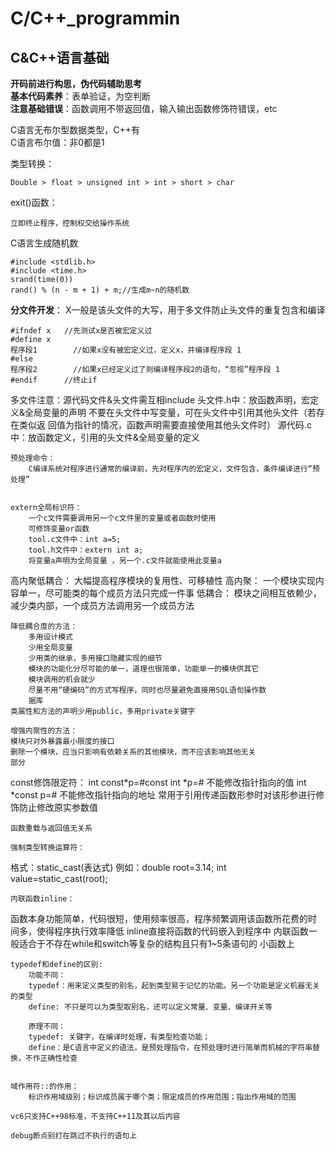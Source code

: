 # C/C++_programmin

## C&C++语言基础
**开码前进行构思，伪代码辅助思考**<br>
**基本代码素养**：表单验证，为空判断<br>
**注意基础错误**：函数调用不带返回值，输入输出函数修饰符错误，etc<br>

C语言无布尔型数据类型，C++有<br>
C语言布尔值：非0都是1<br>

类型转换：

 	Double > float > unsigned int > int > short > char


exit()函数：

	立即终止程序，控制权交给操作系统

C语言生成随机数
	
 	#include <stdlib.h>
	#include <time.h>
	srand(time(0))
	rand() % (n - m + 1) + m;//生成m~n的随机数

**分文件开发**：
X一般是该头文件的大写，用于多文件防止头文件的重复包含和编译<br>
	
 	#ifndef x 	//先测试x是否被宏定义过
	#define x
	程序段1 		//如果x没有被宏定义过，定义x，并编译程序段 1
	#else
	程序段2 		//如果x已经定义过了则编译程序段2的语句，“忽视”程序段 1
	#endif		//终止if
	
 多文件注意：源代码文件&头文件需互相include
		头文件.h中：放函数声明，宏定义&全局变量的声明
				不要在头文件中写变量，可在头文件中引用其他头文件（若存在类似返
				回值为指针的情况，函数声明需要直接使用其他头文件时）
		源代码.c中：放函数定义，引用的头文件&全局变量的定义

	预处理命令：
		C编译系统对程序进行通常的编译前，先对程序内的宏定义，文件包含，条件编译进行“预处理”


	extern全局标识符：
		一个c文件需要调用另一个c文件里的变量或者函数时使用
		可修饰变量or函数
		tool.c文件中：int a=5;
		tool.h文件中：extern int a;
		将变量a声明为全局变量	，另一个.c文件就能使用此变量a

高内聚低耦合：
	大幅提高程序模块的复用性、可移植性
	高内聚：
		一个模块实现内容单一，尽可能类的每个成员方法只完成一件事
	低耦合：
		模块之间相互依赖少，减少类内部，一个成员方法调用另一个成员方法
		
	降低耦合度的方法：
		多用设计模式
		少用全局变量
		少用类的继承，多用接口隐藏实现的细节
		模块的功能化分尽可能的单一，道理也很简单，功能单一的模块供其它
		模块调用的机会就少
		尽量不用“硬编码”的方式写程序，同时也尽量避免直接用SQL语句操作数
		据库
	类属性和方法的声明少用public，多用private关键字

	增强内聚性的方法：
	模块只对外暴露最小限度的接口
	删除一个模块，应当只影响有依赖关系的其他模块，而不应该影响其他无关
	部分

const修饰限定符：
		int const*p=&num;const int *p=&num;	不能修改指针指向的值
		int *const p=&num;			不能修改指针指向的地址
		常用于引用传递函数形参时对该形参进行修饰防止修改原实参数值

	函数重载与返回值无关系

	强制类型转换运算符：
格式：static_cast<type>(表达式)
例如：double root=3.14;
int value=static_cast<int>(root);

	内联函数inline：
函数本身功能简单，代码很短，使用频率很高，程序频繁调用该函数所花费的时
间多，使得程序执行效率降低
inline直接将函数的代码嵌入到程序中
内联函数一般适合于不存在while和switch等复杂的结构且只有1~5条语句的
小函数上

	typedef和define的区别:
		功能不同：
		typedef：用来定义类型的别名，起到类型易于记忆的功能。另一个功能是定义机器无关的类型
		define: 不只是可以为类型取别名，还可以定义常量、变量、编译开关等
		
		原理不同：
		typedef: 关键字，在编译时处理，有类型检查功能；
		define：是C语言中定义的语法，是预处理指令，在预处理时进行简单而机械的字符串替换，不作正确性检查


	域作用符::的作用：
		标识作用域级别；标识成员属于哪个类；限定成员的作用范围；指出作用域的范围

	vc6只支持C++98标准，不支持C++11及其以后内容

	debug断点别打在跳过不执行的语句上
